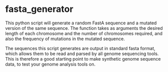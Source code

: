 # fasta_generator

This python script will generate a random FastA sequence and a mutated version of the same sequence. The function takes as
arguments the desired length of each chromosome and the number of chromosomes required, and also the frequency of mutations
in the mutated sequence. 

The sequences this script generates are output in standard fasta format, which allows them to be read and parsed by all 
genome sequencing tools. This is therefore a good starting point to make synthetic genome sequence data, to test your 
genome analysis tools on.
